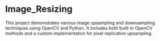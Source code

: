 # Image_Resizing
This project demonstrates various image upsampling and downsampling techniques using OpenCV and Python. It includes both built-in OpenCV methods and a custom implementation for pixel replication upsampling.
